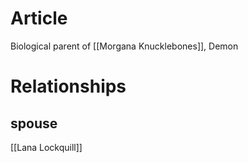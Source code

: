 

# Article
Biological parent of [[Morgana Knucklebones]], Demon


# Relationships
## spouse

[[Lana Lockquill]]